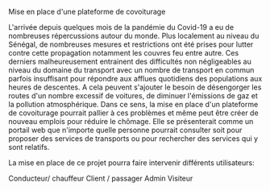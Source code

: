 Mise en place d'une plateforme de covoiturage

L'arrivée depuis quelques mois de la pandémie du Covid-19 a eu de nombreuses répercussions autour du monde. Plus localement au niveau du Sénégal, de nombreuses mesures et restrictions ont été prises pour lutter contre cette propagation notamment les couvres feu entre autre. Ces derniers malheureusement entrainent des difficultés non négligeables au niveau du domaine du transport avec un nombre de transport en commun parfois insuffisant pour répondre aux afflues quotidiens des populations aux heures de descentes. A cela peuvent s'ajouter le besoin de désengorger les routes d'un nombre excessif de voitures, de diminuer l'émissions de gaz et la pollution atmosphérique. Dans ce sens, la mise en place d'un plateforme de covoiturage pourrait pallier à ces problèmes et même peut être créer de nouveau emplois pour réduire le chômage. Elle se présenterait comme un portail web que n'importe quelle personne pourrait consulter soit pour proposer des services de transports ou pour rechercher des services qui y sont relatifs.

La mise en place de ce projet pourra faire intervenir différents utilisateurs:


Conducteur/ chauffeur
Client / passager
Admin
Visiteur
